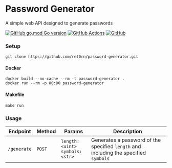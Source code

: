 # Password Generator
A simple web API designed to generate passwords

[![GitHub go.mod Go version](https://img.shields.io/github/go-mod/go-version/ret0rn/password-generator?style=plastic)](https://github.com/ret0rn/password-generator/blob/main/go.mod) [![GitHub Actions](https://img.shields.io/endpoint.svg?url=https%3A%2F%2Factions-badge.atrox.dev%2Fret0rn%2Fpassword-generator%2Fbadge%3Fref%3Dmain&style=plastic)](https://actions-badge.atrox.dev/ret0rn/password-generator/goto?ref=main) 
[![GitHub](https://img.shields.io/github/license/ret0rn/password-generator?style=plastic)](https://github.com/ret0rn/password-generator/blob/main/LICENCE)

### Setup

```
git clone https://github.com/ret0rn/password-generator.git
```


#### Docker
```
docker build --no-cache --rm -t password-generator .
docker run --rm -p 80:80 password-generator 
```

#### Makefile
```
make run
```

### Usage 

|Endpoint | Method | Params | Description|
|---------|--------|------------|--------|
|```/generate```| ```POST```| ```length: <uint>``` <br> ```symbols: <str>```| Generates a password of the specified ```length``` and including the specified ```symbols```


